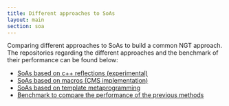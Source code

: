 ```yaml
---
title: Different approaches to SoAs
layout: main
section: soa
---
```


Comparing different approaches to SoAs to build a common NGT approach. The repositories regarding the different approaches and the benchmark of their performance can be found below:


- [SoAs based on c++ reflections (experimental)](https://github.com/cern-nextgen/reflmempp)
- [SoAs based on macros (CMS implementation)](https://github.com/leobeltra/SoA-for-CMS)
- [SoAs based on template metaprogramming](https://github.com/cern-nextgen/wp1.7-soa-wrapper)
- [Benchmark to compare the performance of the previous methods](https://github.com/cern-nextgen/wp1.7-soa-benchmark)
